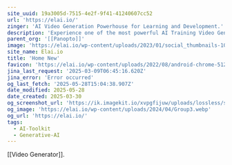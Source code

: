 ```yaml
---
site_uuid: 19a3005d-7515-4e2f-9f41-41240607cc52
url: 'https://elai.io/'
zinger: 'AI Video Generation Powerhouse for Learning and Development.'
description: 'Experience one of the most powerful AI Training Video Generators on the market: Elai, Powered by Panopto. Start creating for free now!'
parent_org: '[[Panopto]]'
image: 'https://elai.io/wp-content/uploads/2023/01/social_thumbnails-1024x502.png'
site_name: Elai.io
title: 'Home New'
favicon: 'https://elai.io/wp-content/uploads/2022/08/android-chrome-512x512-1.png'
jina_last_request: '2025-03-09T06:45:16.620Z'
jina_error: 'Error occurred'
og_last_fetch: '2025-05-28T15:04:38.907Z'
date_modified: 2025-05-28
date_created: 2025-03-30
og_screenshot_url: 'https://ik.imagekit.io/xvpgfijuw/uploads/lossless/screenshots/20250528_Elai.io_og_screenshot.jpeg'
og_image: 'https://elai.io/wp-content/uploads/2024/04/Group3.webp'
og_url: 'https://elai.io/'
tags:
  - AI-Toolkit
  - Generative-AI
---
```


[[Video Generator]].